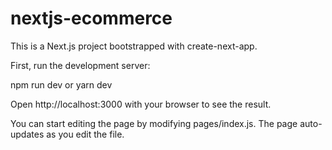 # nextjs-ecommerce
This is a Next.js project bootstrapped with create-next-app.

First, run the development server:

npm run dev or
yarn dev

Open http://localhost:3000 with your browser to see the result.

You can start editing the page by modifying pages/index.js. The page auto-updates as you edit the file.
